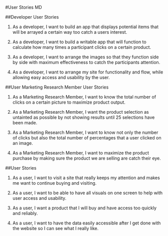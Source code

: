 #User Stories MD

##Developer User Stories

1. As a developer, I want to build an app that displays potential items that will be arrayed a certain way too catch a users interest.

2. As a developer, I want to build a writable app that will function to calculate how many times a participant clicks on a certain product.

3. As a developer, I want to arrange the images so that they function side by side with maximum effectiveness to catch the participants attention.

4. As a developer, I want to arrange my site for functionality and flow, while allowing easy access and usability by the user.

##User Marketing Research Member User Stories

1. As a Marketing Research Member, I want to know the total number of clicks on a certain picture to maximize product output.

2. As a Marketing Research Member, I want the product selection as untainted as possible by not showing results until 25 selections have been made.

3. As a Marketing Research Member, I want to know not only the number of clicks but also the total number of percentages that a user clicked on an image.

4. As a Marketing Research Member, I want to maximize the product purchase by making sure the product we are selling are catch their eye.

##User Stories

1. As a user, I want to visit a site that really keeps my attention and makes me want to continue buying and visiting.

2. As a user, I want to be able to have all visuals on one screen to help with user access and usability.

3. As a user, I want a product that I will buy and have access too quickly and reliably.

4. As a user, I want to have the data easily accessible after I get done with the website so I can see what I really like.
